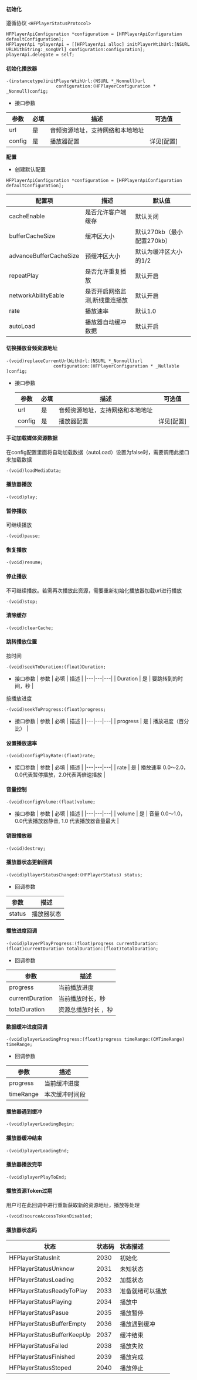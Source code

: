 #### 初始化
遵循协议 `<HFPlayerStatusProtocol>`

```objc
HFPlayerApiConfiguration *configuration = [HFPlayerApiConfiguration defaultConfiguration];
HFPlayerApi *playerApi = [[HFPlayerApi alloc] initPlayerWtihUrl:[NSURL URLWithString:_songUrl] configuration:configuration];
playerApi.delegate = self;
```

#### 初始化播放器
```objc
-(instancetype)initPlayerWtihUrl:(NSURL *_Nonnull)url 
                   configuration:(HFPlayerConfiguration * _Nonnull)config;
```
- 接口参数
  
| 参数 | 必填 | 描述 | 可选值 |
|---|---|---|---|
| url | 是 | 音频资源地址，支持网络和本地地址 | |
| config | 是 | 播放器配置 | 详见[配置] |

**配置**

- 创建默认配置
```objc
HFPlayerApiConfiguration *configuration = [HFPlayerApiConfiguration defaultConfiguration];
```
| 配置项 | 描述 | 默认值 |
|---|---|---|
| cacheEnable | 是否允许客户端缓存 | 默认关闭 |
| bufferCacheSize | 缓冲区大小 | 默认270kb（最小配置270kb） |
| advanceBufferCacheSize | 预缓冲区大小 | 默认为缓冲区大小的1/2 |
| repeatPlay | 是否允许重复播放 | 默认开启 |
| networkAbilityEable | 是否开启网络监测,断线重连播放 | 默认开启 |
| rate | 播放速率 | 默认1.0 |
| autoLoad | 播放器自动缓冲数据 | 默认开启 |

#### 切换播放音频资源地址
```objc
-(void)replaceCurrentUrlWithUrl:(NSURL *_Nonnull)url 
                  configuration:(HFPlayerConfiguration * _Nullable )config;
```

- 接口参数
  
  | 参数 | 必填 | 描述 | 可选值 |
  |---|---|---|---|
  | url | 是 | 音频资源地址，支持网络和本地地址 | |
  | config | 是 | 播放器配置 | 详见[配置] |

#### 手动加载媒体资源数据
在config配置里面将自动加载数据（autoLoad）设置为false时，需要调用此接口来加载数据
```objc
-(void)loadMediaData;
```

#### 播放器播放
```objc
-(void)play;
```

#### 暂停播放
可继续播放
```objc
-(void)pause;
```

#### 恢复播放
```objc
-(void)resume;
```

#### 停止播放
不可继续播放。若需再次播放此资源，需要重新初始化播放器加载url进行播放
```objc
-(void)stop;
```

#### 清除缓存
```objc
-(void)clearCache;
```

#### 跳转播放位置
按时间
```objc
-(void)seekToDuration:(float)Duration;
```

- 接口参数
| 参数 | 必填 | 描述 |
|---|---|---|
| Duration | 是 | 要跳转到的时间，秒 |

按播放进度
```objc
-(void)seekToProgress:(float)progress;
```
- 接口参数
| 参数 | 必填 | 描述 |
|---|---|---|
| progress | 是 | 播放进度（百分比） |

#### 设置播放速率
```objc
-(void)configPlayRate:(float)rate;
```

- 接口参数
| 参数 | 必填 | 描述 |
|---|---|---|
| rate | 是 | 播放速率 0.0～2.0，0.0代表暂停播放，2.0代表两倍速播放 |

#### 音量控制
```objc
-(void)configVolume:(float)volume;
```

- 接口参数
| 参数 | 必填 | 描述 |
|---|---|---|
| volume | 是 | 音量  0.0～1.0，0.0代表播放器静音, 1.0 代表播放器音量最大 |

#### 销毁播放器
```objc
-(void)destroy;
````

#### 播放器状态更新回调

```objc
-(void)pllayerStatusChanged:(HFPlayerStatus) status;
```

- 回调参数
  
| 参数 | 描述 |
|---|---|
| status | 播放器状态 |

#### 播放进度回调

```objc
-(void)playerPlayProgress:(float)progress currentDuration:(float)currentDuration totalDuration:(float)totalDuration;
```

- 回调参数
  
| 参数 | 描述 |
|---|---|
| progress | 当前播放进度 |
| currentDuration | 当前播放时长，秒 |
| totalDuration | 资源总播放时长 ，秒|

#### 数据缓冲进度回调

```objc
-(void)playerLoadingProgress:(float)progress timeRange:(CMTimeRange) timeRange;
```

- 回调参数

| 参数 | 描述 |
|---|---|
| progress | 当前缓冲进度 |
| timeRange | 本次缓冲时间段 |

#### 播放器遇到缓冲

```objc
-(void)playerLoadingBegin;
```

#### 播放器缓冲结束

```objc
-(void)playerLoadingEnd;
```

#### 播放器播放完毕

```objc
-(void)playerPlayToEnd;
```

#### 播放资源Token过期
用户可在此回调中进行重新获取新的资源地址，播放等处理
```objc
-(void)sourceAccessTokenDisabled;
```

#### 播放器状态码

| 状态 | 状态码 | 状态描述 |
|----------|:--------|:-------- |
| HFPlayerStatusInit | 2030 | 初始化 |
| HFPlayerStatusUnknow | 2031 | 未知状态 |
| HFPlayerStatusLoading | 2032 | 加载状态 |
| HFPlayerStatusReadyToPlay | 2033 | 准备就绪可以播放 |
| HFPlayerStatusPlaying | 2034 | 播放中 |
| HFPlayerStatusPasue | 2035 | 播放暂停 |
| HFPlayerStatusBufferEmpty | 2036 | 播放遇到缓冲 |
| HFPlayerStatusBufferKeepUp | 2037 | 缓冲结束 |
| HFPlayerStatusFailed | 2038 | 播放失败 |
| HFPlayerStatusFinished | 2039 | 播放完成 |
| HFPlayerStatusStoped | 2040 | 播放停止 |

